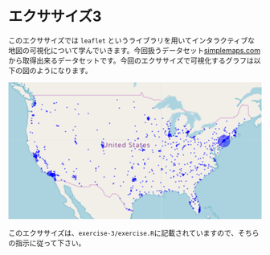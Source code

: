 # エクササイズ3

このエクササイズでは `leaflet` というライブラリを用いてインタラクティブな地図の可視化について学んでいきます。今回扱うデータセット[simplemaps.com](https://simplemaps.com/data/us-cities)から取得出来るデータセットです。今回のエクササイズで可視化するグラフは以下の図のようになります。

![alt text](imgs/exercise-3-plot.png)

このエクササイズは、`exercise-3/exercise.R`に記載されていますので、そちらの指示に従って下さい。
